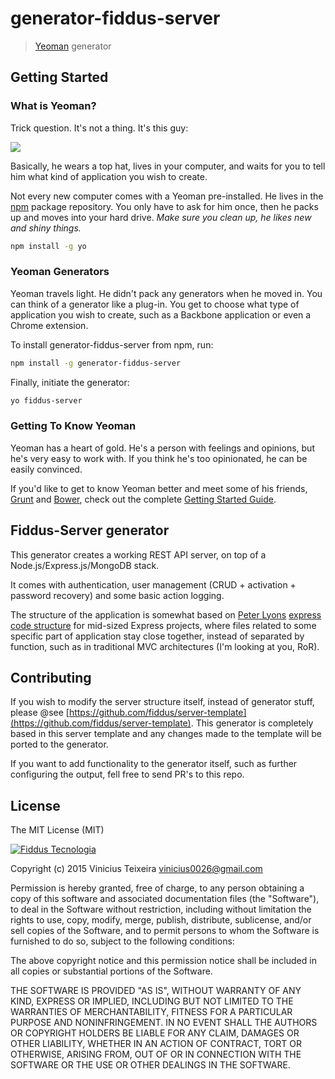 # generator-fiddus-server

> [Yeoman](http://yeoman.io) generator


## Getting Started

### What is Yeoman?

Trick question. It's not a thing. It's this guy:

![](http://i.imgur.com/JHaAlBJ.png)

Basically, he wears a top hat, lives in your computer, and waits for you to tell him what kind of application you wish to create.

Not every new computer comes with a Yeoman pre-installed. He lives in the [npm](https://npmjs.org) package repository. You only have to ask for him once, then he packs up and moves into your hard drive. *Make sure you clean up, he likes new and shiny things.*

```bash
npm install -g yo
```

### Yeoman Generators

Yeoman travels light. He didn't pack any generators when he moved in. You can think of a generator like a plug-in. You get to choose what type of application you wish to create, such as a Backbone application or even a Chrome extension.

To install generator-fiddus-server from npm, run:

```bash
npm install -g generator-fiddus-server
```

Finally, initiate the generator:

```bash
yo fiddus-server
```

### Getting To Know Yeoman

Yeoman has a heart of gold. He's a person with feelings and opinions, but he's very easy to work with. If you think he's too opinionated, he can be easily convinced.

If you'd like to get to know Yeoman better and meet some of his friends, [Grunt](http://gruntjs.com) and [Bower](http://bower.io), check out the complete [Getting Started Guide](https://github.com/yeoman/yeoman/wiki/Getting-Started).

## Fiddus-Server generator

This generator creates a working REST API server, on top of a Node.js/Express.js/MongoDB stack.

It comes with authentication, user management (CRUD + activation + password recovery) and some basic action logging.

The structure of the application is somewhat based on [Peter Lyons](https://github.com/focusaurus) [express code structure](https://github.com/focusaurus/express_code_structure) for mid-sized Express projects,
where files related to some specific part of application stay close together, instead of separated by function, such as in traditional MVC architectures (I'm looking at you, RoR).

## Contributing

If you wish to modify the server structure itself, instead of generator stuff, please @see [https://github.com/fiddus/server-template](https://github.com/fiddus/server-template).
This generator is completely based in this server template and any changes made to the template will be ported to the generator.

If you want to add functionality to the generator itself, such as further configuring the output, fell free to send PR's to this repo.

## License

The MIT License (MIT)

[![Fiddus Tecnologia](http://fiddus.com.br/assets/img/logo-site.png)](http://fiddus.com.br)

Copyright (c) 2015 Vinicius Teixeira vinicius0026@gmail.com

Permission is hereby granted, free of charge, to any person obtaining a copy
of this software and associated documentation files (the "Software"), to deal
in the Software without restriction, including without limitation the rights
to use, copy, modify, merge, publish, distribute, sublicense, and/or sell
copies of the Software, and to permit persons to whom the Software is
furnished to do so, subject to the following conditions:

The above copyright notice and this permission notice shall be included in
all copies or substantial portions of the Software.

THE SOFTWARE IS PROVIDED "AS IS", WITHOUT WARRANTY OF ANY KIND, EXPRESS OR
IMPLIED, INCLUDING BUT NOT LIMITED TO THE WARRANTIES OF MERCHANTABILITY,
FITNESS FOR A PARTICULAR PURPOSE AND NONINFRINGEMENT. IN NO EVENT SHALL THE
AUTHORS OR COPYRIGHT HOLDERS BE LIABLE FOR ANY CLAIM, DAMAGES OR OTHER
LIABILITY, WHETHER IN AN ACTION OF CONTRACT, TORT OR OTHERWISE, ARISING FROM,
OUT OF OR IN CONNECTION WITH THE SOFTWARE OR THE USE OR OTHER DEALINGS IN
THE SOFTWARE.

